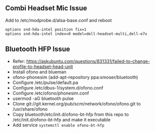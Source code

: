 Combi Headset Mic Issue
-----------------------
Add to /etc/modprobe.d/alsa-base.conf and reboot
```
options snd-hda-intel position fix=1
options snd-hda-intel index=0 model=dell-headset-multi,dell-e7x
```
  
Bluetooth HFP Issue
-------------------
- Refer: https://askubuntu.com/questions/831331/failed-to-change-profile-to-headset-head-unit
- Install ofono and blueman
- ofono-phonesim (add-apt-repository ppa:smoser/bluetooth)
- Configure /etc/pulse/default.pa
- Configure /etc/dbus-1/system.d/ofono.conf
- Configure /etc/ofono/phonesim.conf
- usermod -aG bluetooth pulse
- Clone git://git.kernel.org/pub/scm/network/ofono/ofono.git to /usr/share/ofono
- Copy bluetooth/etc/init.d/ofono-bt-hfp from this repo to /etc/init.d/ofono-bt-hfp and make it executable
- Add service `systemctl enable ofono-bt-hfp`
